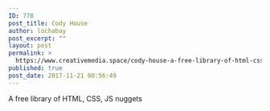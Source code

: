 ```yaml
---
ID: 778
post_title: Cody House
author: lochabay
post_excerpt: ""
layout: post
permalink: >
  https://www.creativemedia.space/cody-house-a-free-library-of-html-css-js-nuggets/
published: true
post_date: 2017-11-21 00:56:49
---
```

A free library of HTML, CSS, JS nuggets